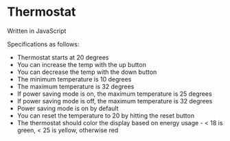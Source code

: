   # Thermostat

Written in JavaScript

Specifications as follows:

* Thermostat starts at 20 degrees
* You can increase the temp with the up button
* You can decrease the temp with the down button
* The minimum temperature is 10 degrees
* The maximum temperature is 32 degrees
* If power saving mode is on, the maximum temperature is 25 degrees
* If power saving mode is off, the maximum temperature is 32 degrees
* Power saving mode is on by default
* You can reset the temperature to 20 by hitting the reset button
* The thermostat should color the display based on energy usage - < 18 is green, < 25 is yellow, otherwise red
